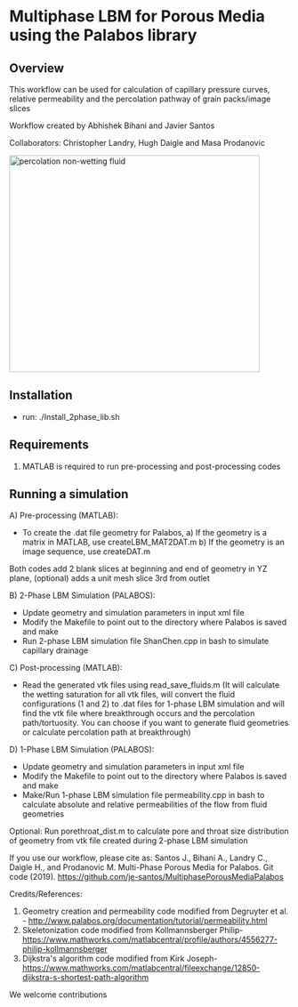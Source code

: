 # Multiphase LBM for Porous Media using the Palabos library

## Overview


This workflow can be used for calculation of capillary pressure curves, relative permeability and the percolation pathway of grain packs/image slices

Workflow created by Abhishek Bihani and Javier Santos

Collaborators: Christopher Landry, Hugh Daigle and Masa Prodanovic

<img src="https://github.com/je-santos/MultiphasePorousMediaPalabos/blob/master/illustration.jpg" align="middle" width="450" height="390" alt="percolation non-wetting fluid" >

## Installation


- run: ./Install_2phase_lib.sh

## Requirements

1) MATLAB is required to run pre-processing and post-processing codes


## Running a simulation


A) Pre-processing (MATLAB):

- To create the .dat file geometry for Palabos,
a) If the geometry is a matrix in MATLAB, use createLBM_MAT2DAT.m
b) If the geometry is an image sequence, use createDAT.m

Both codes add 2 blank slices at beginning and end of geometry in YZ plane, (optional) adds a unit mesh slice 3rd from outlet

B) 2-Phase LBM Simulation (PALABOS):

- Update geometry and simulation parameters in input xml file
- Modify the Makefile to point out to the directory where Palabos is saved and make
- Run 2-phase LBM simulation file ShanChen.cpp in bash to simulate capillary drainage

C) Post-processing (MATLAB):

- Read the generated vtk files using read_save_fluids.m
(It will calculate the wetting saturation for all vtk files, will convert the fluid configurations (1 and 2) to .dat files for 1-phase LBM simulation and will find the vtk file where breakthrough occurs and the percolation path/tortuosity. You can choose if you want to generate fluid geometries or calculate percolation path at breakthrough)

D) 1-Phase LBM Simulation (PALABOS):

- Update geometry and simulation parameters in input xml file
- Modify the Makefile to point out to the directory where Palabos is saved and make
- Make/Run 1-phase LBM simulation file permeability.cpp in bash to calculate absolute and relative permeabilities of the flow from fluid geometries

Optional: Run porethroat_dist.m to calculate pore and throat size distribution of geometry from vtk file created during 2-phase LBM simulation


If you use our workflow, please cite as: Santos J., Bihani A., Landry C., Daigle H., and Prodanovic M. Multi-Phase Porous Media for Palabos. Git code (2019). https://github.com/je-santos/MultiphasePorousMediaPalabos

Credits/References:
1. Geometry creation and permeability code modified from Degruyter et al. - http://www.palabos.org/documentation/tutorial/permeability.html
2. Skeletonization code modified from Kollmannsberger Philip- https://www.mathworks.com/matlabcentral/profile/authors/4556277-philip-kollmannsberger
3. Dijkstra's algorithm code modified from Kirk Joseph- https://www.mathworks.com/matlabcentral/fileexchange/12850-dijkstra-s-shortest-path-algorithm


We welcome contributions
